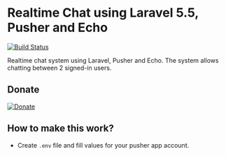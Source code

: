 # Realtime Chat using Laravel 5.5, Pusher and Echo

[![Build Status](https://travis-ci.org/aceraven777/laravel-5.5-realtime-chat.svg?branch=master)](https://travis-ci.org/aceraven777/laravel-5.5-realtime-chat)

Realtime chat system using Laravel, Pusher and Echo. The system allows chatting between 2 signed-in users.

## Donate

[![Donate](https://img.shields.io/badge/Donate-PayPal-green.svg)](https://www.paypal.com/cgi-bin/webscr?cmd=_s-xclick&hosted_button_id=Q4XLBV46V3958)

## How to make this work?

- Create `.env` file and fill values for your pusher app account.
